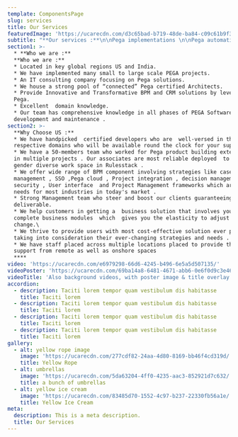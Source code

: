 ```yaml
---
template: ComponentsPage
slug: services
title: Our Services
featuredImage: 'https://ucarecdn.com/d3c65bad-b719-48de-ba84-c09c61b9f3b8/'
subtitle: "**Our services :**\n\nPega implementations \n\nPega automation \r\n\nCase Management"
section1: >-
  * **Who we are :**
  **Who we are :**
  * Located in key global regions US and India.
  * We have implemented many small to large scale PEGA projects.
  * An IT consulting company focusing on Pega solutions.
  * We house a strong pool of “connected” Pega certified Architects.
  * Provide Innovative and Transformative BPM and CRM solutions by leveraging
  Pega.
  * Excellent  domain knowledge.
  * Our team has comprehensive knowledge in all phases of PEGA Software
  development and maintenance .
section2: >-
  **Why Choose US :**
  * We have handpicked  certified developers who are  well-versed in their
  respective domains who will be available round the clock for your support . 
  * We have a 50-members team who worked for Pega product building extensively
  in multiple projects . Our associates are most reliable deployed  to provide a
  gender diverse work space in Rulesstack . 
  * We offer wide range of BPM component involving strategies like case
  management , SSO ,Pega cloud , Project integration , decision management ,
  security , User interface  and Project Management frameworks which are basic
  needs for most industries in today's market . 
  * Strong Management team who steer and boost our clients guaranteeing value
  deliverable.
  * We help customers in getting a  business solution that involves your
  complete business modules  which  gives you the elasticity to adjust  and
  change.\
  * We thrive to provide users with most cost-effective solution ever possible
  taking into consideration their ever-changing strategies and needs .
  * We have staff placed across multiple locations placed to provide their
  support from remote as well as onshore spaces 
  ****
video: 'https://ucarecdn.com/e6979298-66d6-4245-b496-6e5a5d507135/'
videoPoster: 'https://ucarecdn.com/69ba14a8-6481-4671-abb6-0e6f0d9c3e46/'
videoTitle: 'Also background videos, with poster image & title overlay.'
accordion:
  - description: Taciti lorem tempor quam vestibulum dis habitasse
    title: Taciti lorem
  - description: Taciti lorem tempor quam vestibulum dis habitasse
    title: Taciti lorem
  - description: Taciti lorem tempor quam vestibulum dis habitasse
    title: Taciti lorem
  - description: Taciti lorem tempor quam vestibulum dis habitasse
    title: Taciti lorem
gallery:
  - alt: yellow rope image
    image: 'https://ucarecdn.com/277cdf82-24aa-4d80-8169-bb46f4cd319d/'
    title: Yellow Rope
  - alt: umbrellas
    image: 'https://ucarecdn.com/5da63204-4ff0-4235-aac3-852921d7c632/'
    title: a bunch of umbrellas
  - alt: yellow ice cream
    image: 'https://ucarecdn.com/83485d70-1552-4c97-b237-22330fb56a1e/'
    title: Yellow Ice Cream
meta:
  description: This is a meta description.
  title: Our Services
---
```







